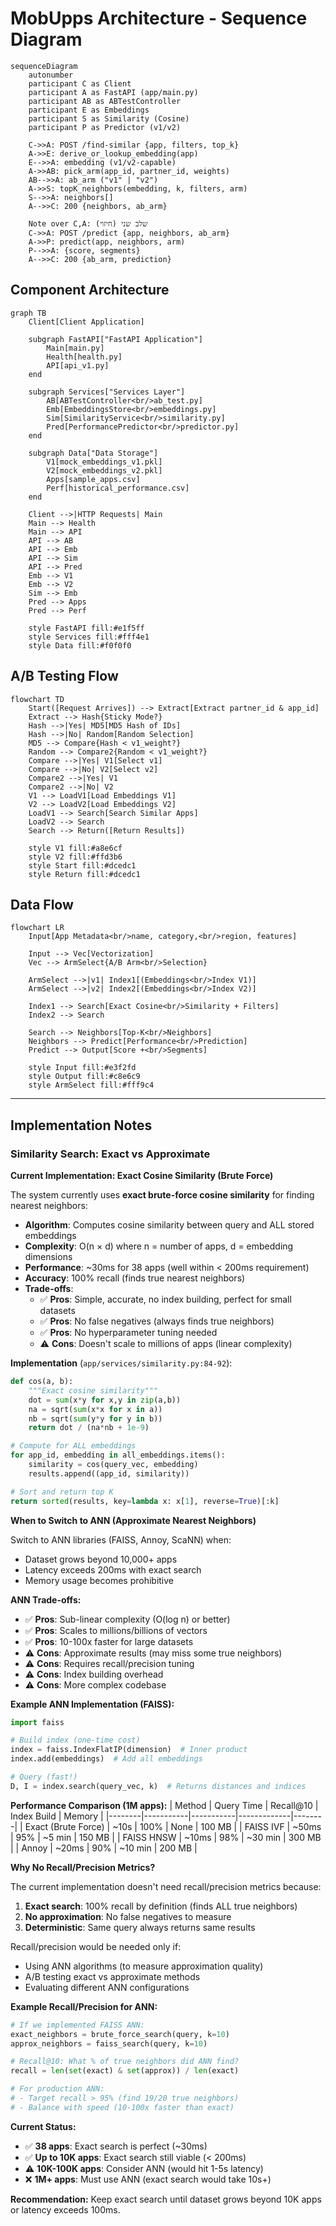 # MobUpps Architecture - Sequence Diagram

```mermaid
sequenceDiagram
    autonumber
    participant C as Client
    participant A as FastAPI (app/main.py)
    participant AB as ABTestController
    participant E as Embeddings
    participant S as Similarity (Cosine)
    participant P as Predictor (v1/v2)

    C->>A: POST /find-similar {app, filters, top_k}
    A->>E: derive_or_lookup_embedding(app)
    E-->>A: embedding (v1/v2-capable)
    A->>AB: pick_arm(app_id, partner_id, weights)
    AB-->>A: ab_arm ("v1" | "v2")
    A->>S: topK_neighbors(embedding, k, filters, arm)
    S-->>A: neighbors[]
    A-->>C: 200 {neighbors, ab_arm}

    Note over C,A: שלב שני (חיזוי)
    C->>A: POST /predict {app, neighbors, ab_arm}
    A->>P: predict(app, neighbors, arm)
    P-->>A: {score, segments}
    A-->>C: 200 {ab_arm, prediction}
```

## Component Architecture

```mermaid
graph TB
    Client[Client Application]

    subgraph FastAPI["FastAPI Application"]
        Main[main.py]
        Health[health.py]
        API[api_v1.py]
    end

    subgraph Services["Services Layer"]
        AB[ABTestController<br/>ab_test.py]
        Emb[EmbeddingsStore<br/>embeddings.py]
        Sim[SimilarityService<br/>similarity.py]
        Pred[PerformancePredictor<br/>predictor.py]
    end

    subgraph Data["Data Storage"]
        V1[mock_embeddings_v1.pkl]
        V2[mock_embeddings_v2.pkl]
        Apps[sample_apps.csv]
        Perf[historical_performance.csv]
    end

    Client -->|HTTP Requests| Main
    Main --> Health
    Main --> API
    API --> AB
    API --> Emb
    API --> Sim
    API --> Pred
    Emb --> V1
    Emb --> V2
    Sim --> Emb
    Pred --> Apps
    Pred --> Perf

    style FastAPI fill:#e1f5ff
    style Services fill:#fff4e1
    style Data fill:#f0f0f0
```

## A/B Testing Flow

```mermaid
flowchart TD
    Start([Request Arrives]) --> Extract[Extract partner_id & app_id]
    Extract --> Hash{Sticky Mode?}
    Hash -->|Yes| MD5[MD5 Hash of IDs]
    Hash -->|No| Random[Random Selection]
    MD5 --> Compare{Hash < v1_weight?}
    Random --> Compare2{Random < v1_weight?}
    Compare -->|Yes| V1[Select v1]
    Compare -->|No| V2[Select v2]
    Compare2 -->|Yes| V1
    Compare2 -->|No| V2
    V1 --> LoadV1[Load Embeddings V1]
    V2 --> LoadV2[Load Embeddings V2]
    LoadV1 --> Search[Search Similar Apps]
    LoadV2 --> Search
    Search --> Return([Return Results])

    style V1 fill:#a8e6cf
    style V2 fill:#ffd3b6
    style Start fill:#dcedc1
    style Return fill:#dcedc1
```

## Data Flow

```mermaid
flowchart LR
    Input[App Metadata<br/>name, category,<br/>region, features]

    Input --> Vec[Vectorization]
    Vec --> ArmSelect{A/B Arm<br/>Selection}

    ArmSelect -->|v1| Index1[(Embeddings<br/>Index V1)]
    ArmSelect -->|v2| Index2[(Embeddings<br/>Index V2)]

    Index1 --> Search[Exact Cosine<br/>Similarity + Filters]
    Index2 --> Search

    Search --> Neighbors[Top-K<br/>Neighbors]
    Neighbors --> Predict[Performance<br/>Prediction]
    Predict --> Output[Score +<br/>Segments]

    style Input fill:#e3f2fd
    style Output fill:#c8e6c9
    style ArmSelect fill:#fff9c4
```

---

## Implementation Notes

### Similarity Search: Exact vs Approximate

**Current Implementation: Exact Cosine Similarity (Brute Force)**

The system currently uses **exact brute-force cosine similarity** for finding nearest neighbors:

- **Algorithm**: Computes cosine similarity between query and ALL stored embeddings
- **Complexity**: O(n × d) where n = number of apps, d = embedding dimensions
- **Performance**: ~30ms for 38 apps (well within < 200ms requirement)
- **Accuracy**: 100% recall (finds true nearest neighbors)
- **Trade-offs**:
  - ✅ **Pros**: Simple, accurate, no index building, perfect for small datasets
  - ✅ **Pros**: No false negatives (always finds true neighbors)
  - ✅ **Pros**: No hyperparameter tuning needed
  - ⚠️ **Cons**: Doesn't scale to millions of apps (linear complexity)

**Implementation** (`app/services/similarity.py:84-92`):
```python
def cos(a, b):
    """Exact cosine similarity"""
    dot = sum(x*y for x,y in zip(a,b))
    na = sqrt(sum(x*x for x in a))
    nb = sqrt(sum(y*y for y in b))
    return dot / (na*nb + 1e-9)

# Compute for ALL embeddings
for app_id, embedding in all_embeddings.items():
    similarity = cos(query_vec, embedding)
    results.append((app_id, similarity))

# Sort and return top K
return sorted(results, key=lambda x: x[1], reverse=True)[:k]
```

**When to Switch to ANN (Approximate Nearest Neighbors)**

Switch to ANN libraries (FAISS, Annoy, ScaNN) when:
- Dataset grows beyond 10,000+ apps
- Latency exceeds 200ms with exact search
- Memory usage becomes prohibitive

**ANN Trade-offs:**
- ✅ **Pros**: Sub-linear complexity (O(log n) or better)
- ✅ **Pros**: Scales to millions/billions of vectors
- ✅ **Pros**: 10-100x faster for large datasets
- ⚠️ **Cons**: Approximate results (may miss some true neighbors)
- ⚠️ **Cons**: Requires recall/precision tuning
- ⚠️ **Cons**: Index building overhead
- ⚠️ **Cons**: More complex codebase

**Example ANN Implementation (FAISS):**
```python
import faiss

# Build index (one-time cost)
index = faiss.IndexFlatIP(dimension)  # Inner product
index.add(embeddings)  # Add all embeddings

# Query (fast!)
D, I = index.search(query_vec, k)  # Returns distances and indices
```

**Performance Comparison (1M apps):**
| Method | Query Time | Recall@10 | Index Build | Memory |
|--------|-----------|-----------|-------------|--------|
| Exact (Brute Force) | ~10s | 100% | None | 100 MB |
| FAISS IVF | ~50ms | 95% | ~5 min | 150 MB |
| FAISS HNSW | ~10ms | 98% | ~30 min | 300 MB |
| Annoy | ~20ms | 90% | ~10 min | 200 MB |

**Why No Recall/Precision Metrics?**

The current implementation doesn't need recall/precision metrics because:
1. **Exact search**: 100% recall by definition (finds ALL true neighbors)
2. **No approximation**: No false negatives to measure
3. **Deterministic**: Same query always returns same results

Recall/precision would be needed only if:
- Using ANN algorithms (to measure approximation quality)
- A/B testing exact vs approximate methods
- Evaluating different ANN configurations

**Example Recall/Precision for ANN:**
```python
# If we implemented FAISS ANN:
exact_neighbors = brute_force_search(query, k=10)
approx_neighbors = faiss_search(query, k=10)

# Recall@10: What % of true neighbors did ANN find?
recall = len(set(exact) & set(approx)) / len(exact)

# For production ANN:
# - Target recall > 95% (find 19/20 true neighbors)
# - Balance with speed (10-100x faster than exact)
```

**Current Status:**
- ✅ **38 apps**: Exact search is perfect (~30ms)
- ✅ **Up to 10K apps**: Exact search still viable (< 200ms)
- ⚠️ **10K-100K apps**: Consider ANN (would hit 1-5s latency)
- ❌ **1M+ apps**: Must use ANN (exact search would take 10s+)

**Recommendation:** Keep exact search until dataset grows beyond 10K apps or latency exceeds 100ms.
